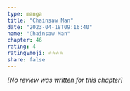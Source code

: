```yaml
---
type: manga
title: "Chainsaw Man"
date: "2023-04-18T09:16:40"
name: "Chainsaw Man"
chapter: 46
rating: 4
ratingEmoji: ⭐️⭐️⭐️⭐️
share: false
---
```


*[No review was written for this chapter]*

